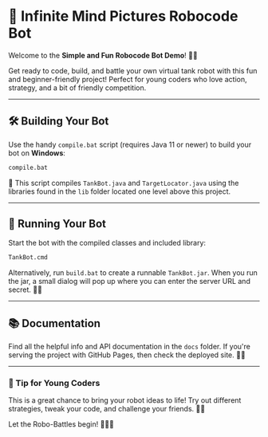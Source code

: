 # 🌟 Infinite Mind Pictures Robocode Bot

Welcome to the **Simple and Fun Robocode Bot Demo**! 🤖✨

Get ready to code, build, and battle your own virtual tank robot with this fun and beginner-friendly project! Perfect for young coders who love action, strategy, and a bit of friendly competition.

---

## 🛠️ Building Your Bot

Use the handy `compile.bat` script (requires Java 11 or newer) to build your bot on **Windows**:

```bat
compile.bat
```

🧠 This script compiles `TankBot.java` and `TargetLocator.java` using the libraries found in the `lib` folder located one level above this project.

---

## 🚀 Running Your Bot

Start the bot with the compiled classes and included library:

```cmd
TankBot.cmd
```

Alternatively, run `build.bat` to create a runnable `TankBot.jar`. When you run the jar, a small dialog will pop up where you can enter the server URL and secret. 🔐🌐

---

## 📚 Documentation

Find all the helpful info and API documentation in the `docs` folder. If you're serving the project with GitHub Pages, then check the deployed site. 📖💡

---

### 💬 Tip for Young Coders

This is a great chance to bring your robot ideas to life! Try out different strategies, tweak your code, and challenge your friends. 💪🤩

Let the Robo-Battles begin! 🎉🧑‍💻
